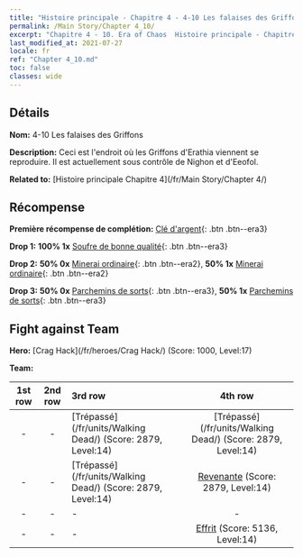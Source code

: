 ```yaml
---
title: "Histoire principale - Chapitre 4 - 4-10 Les falaises des Griffons"
permalink: /Main Story/Chapter 4_10/
excerpt: "Chapitre 4 - 10. Era of Chaos  Histoire principale - Chapitre 4_10. 4-10 Les falaises des Griffons"
last_modified_at: 2021-07-27
locale: fr
ref: "Chapter 4_10.md"
toc: false
classes: wide
---
```


## Détails

 **Nom:** 4-10 Les falaises des Griffons

 **Description:** Ceci est l'endroit où les Griffons d'Erathia viennent se reproduire. Il est actuellement sous contrôle de Nighon et d'Eeofol.

 **Related to:** [Histoire principale Chapitre 4](/fr/Main Story/Chapter 4/)

## Récompense

 **Première récompense de complétion:** [Clé d'argent](/ItemsFR/con_693/){: .btn .btn--era3}

 **Drop 1:** **100% 1x** [Soufre de bonne qualité](/ItemsFR/mat_15/){: .btn .btn--era3}

 **Drop 2:** **50% 0x** [Minerai ordinaire](/ItemsFR/mat_6/){: .btn .btn--era2}, **50% 1x** [Minerai ordinaire](/ItemsFR/mat_6/){: .btn .btn--era2}

 **Drop 3:** **50% 0x** [Parchemins de sorts](/ItemsFR/con_694/){: .btn .btn--era3}, **50% 1x** [Parchemins de sorts](/ItemsFR/con_694/){: .btn .btn--era3}


## Fight against Team
 **Hero:** [Crag Hack](/fr/heroes/Crag Hack/) (Score: 1000, Level:17)

 **Team:**


  | 1st row | 2nd row | 3rd row | 4th row |
  |:----:|:----:|:----|:----:|
  | - | - | [Trépassé](/fr/units/Walking Dead/) (Score: 2879, Level:14)  | [Trépassé](/fr/units/Walking Dead/) (Score: 2879, Level:14)  |
  | - | - | [Trépassé](/fr/units/Walking Dead/) (Score: 2879, Level:14)  | [Revenante](/fr/units/Wight/) (Score: 2879, Level:14)  |
  | - | - | - | - |
  | - | - | - | [Effrit](/fr/units/Efreeti/) (Score: 5136, Level:14)  |


